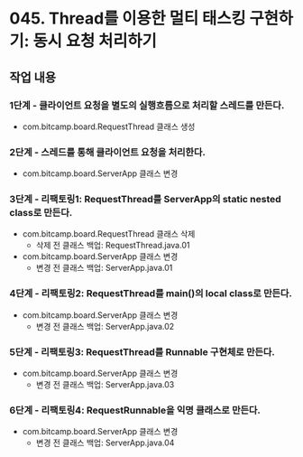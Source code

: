 # 045. Thread를 이용한 멀티 태스킹 구현하기: 동시 요청 처리하기

## 작업 내용

### 1단계 - 클라이언트 요청을 별도의 실행흐름으로 처리할 스레드를 만든다.

- com.bitcamp.board.RequestThread 클래스 생성

### 2단계 - 스레드를 통해 클라이언트 요청을 처리한다.

- com.bitcamp.board.ServerApp 클래스 변경

### 3단계 - 리팩토링1: RequestThread를 ServerApp의 static nested class로 만든다.

- com.bitcamp.board.RequestThread 클래스 삭제
  - 삭제 전 클래스 백업: RequestThread.java.01
- com.bitcamp.board.ServerApp 클래스 변경
  - 변경 전 클래스 백업: ServerApp.java.01

### 4단계 - 리팩토링2: RequestThread를 main()의 local class로 만든다.

- com.bitcamp.board.ServerApp 클래스 변경
  - 변경 전 클래스 백업: ServerApp.java.02

### 5단계 - 리팩토링3: RequestThread를 Runnable 구현체로 만든다.

- com.bitcamp.board.ServerApp 클래스 변경
  - 변경 전 클래스 백업: ServerApp.java.03

### 6단계 - 리팩토링4: RequestRunnable을 익명 클래스로 만든다.

- com.bitcamp.board.ServerApp 클래스 변경
  - 변경 전 클래스 백업: ServerApp.java.04